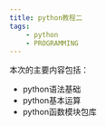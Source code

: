 ```yaml
---
title: python教程二 		
tags:  	
    - python 	
    - PROGRAMMING 		
---
```

本次的主要内容包括：    
- python语法基础
- python基本运算
- python函数模块包库    
<!--more-->
